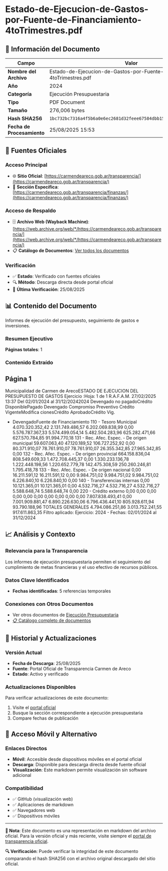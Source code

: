 # Estado-de-Ejecucion-de-Gastos-por-Fuente-de-Financiamiento-4toTrimestres.pdf

## 📄 Información del Documento

| Campo | Valor |
|-------|--------|
| **Nombre del Archivo** | Estado-de-Ejecucion-de-Gastos-por-Fuente-de-Financiamiento-4toTrimestres.pdf |
| **Año** | 2024 |
| **Categoría** | Ejecución Presupuestaria |
| **Tipo** | PDF Document |
| **Tamaño** | 276,006 bytes |
| **Hash SHA256** | `1bc732bc7316a4f5b6a0e6ec2681d32feee67584dbb15d65e7e3c771265e0b6f` |
| **Fecha de Procesamiento** | 25/08/2025 15:53 |

## 🔗 Fuentes Oficiales

### Acceso Principal
- 🌐 **Sitio Oficial**: [https://carmendeareco.gob.ar/transparencia/](https://carmendeareco.gob.ar/transparencia/)
- 📁 **Sección Específica**: [https://carmendeareco.gob.ar/transparencia/finanzas/](https://carmendeareco.gob.ar/transparencia/finanzas/)

### Acceso de Respaldo
- 🗄️ **Archivo Web (Wayback Machine)**: [https://web.archive.org/web/*/https://carmendeareco.gob.ar/transparencia/](https://web.archive.org/web/*/https://carmendeareco.gob.ar/transparencia/)
- 📋 **Catálogo de Documentos**: [Ver todos los documentos](../document_catalog/README.md)

### Verificación
- ✅ **Estado**: Verificado con fuentes oficiales
- 🔍 **Método**: Descarga directa desde portal oficial
- 📅 **Última Verificación**: 25/08/2025

## 📊 Contenido del Documento

Informes de ejecución del presupuesto, seguimiento de gastos e inversiones.

### Resumen Ejecutivo

**Páginas totales**: 1

### Contenido Extraído

## Página 1

Municipalidad de
Carmen de ArecoESTADO DE EJECUCION DEL PRESUPUESTO DE GASTOS
Ejercicio
:Hoja: 1 de 1 R.A.F.A.M.
27/02/2025 13:37
Del 02/01/2024 al 31/12/20242024
Devengado
no pagadoCrédito
DisponiblePagado Devengado Compromiso Preventivo Crédito
VigenteModifica
cionesCrédito
AprobadoCrédito Vig.
- DevengadoFuente de Financiamiento
110 - Tesoro Municipal 4.070.320.352,42 2.131.749.486,57 6.202.069.838,99 0,00 5.576.787.367,33 5.574.499.054,14 5.482.504.283,96 625.282.471,66 627.570.784,85 91.994.770,18
131 - Rec. Afec. Espec. - De origen municipal 59.607.063,40 47.120.189,52 106.727.252,92 0,00 80.371.910,07 78.761.910,07 78.761.910,07 26.355.342,85 27.965.342,85 0,00
132 - Rec. Afec. Espec. - De origen provincial 664.158.836,04 808.549.609,33 1.472.708.445,37 0,00 1.330.233.136,78 1.222.448.198,56 1.220.652.779,78 142.475.308,59 250.260.246,81 1.795.418,78
133 - Rec. Afec. Espec. - De origen nacional 0,00 16.211.591,12 16.211.591,12 0,00 9.984.751,02 9.984.751,02 9.984.751,02 6.226.840,10 6.226.840,10 0,00
140 - Transferencias internas 0,00 10.121.365,01 10.121.365,01 0,00 4.532.716,27 4.532.716,27 4.532.716,27 5.588.648,74 5.588.648,74 0,00
220 - Crédito externo 0,00 0,00 0,00 0,00 0,00 0,00 0,00 0,00 0,00 0,00
7.807.838.493,41 0,00 7.001.909.881,47 6.890.226.630,06 6.796.436.441,10 805.928.611,94 93.790.188,96 TOTALES GENERALES 4.794.086.251,86 3.013.752.241,55 917.611.863,35
Filtro aplicado: Ejercicio: 2024 -  Fechas: 02/01/2024 al 31/12/2024



## 📈 Análisis y Contexto

### Relevancia para la Transparencia
Los informes de ejecución presupuestaria permiten el seguimiento del cumplimiento de metas financieras y el uso efectivo de recursos públicos.

### Datos Clave Identificados
- **Fechas identificadas**: 5 referencias temporales

### Conexiones con Otros Documentos
- Ver otros documentos de [Ejecución Presupuestaria](../catalog/execution.md)
- [📋 Catálogo completo de documentos](../document_catalog/README.md)

## 🔄 Historial y Actualizaciones

### Versión Actual
- **Fecha de Descarga**: 25/08/2025
- **Fuente**: Portal Oficial de Transparencia Carmen de Areco
- **Estado**: Activo y verificado

### Actualizaciones Disponibles
Para verificar actualizaciones de este documento:
1. Visite el [portal oficial](https://carmendeareco.gob.ar/transparencia/)
2. Busque la sección correspondiente a ejecución presupuestaria
3. Compare fechas de publicación

## 📱 Acceso Móvil y Alternativo

### Enlaces Directos
- **Móvil**: Accesible desde dispositivos móviles en el portal oficial
- **Descarga**: Disponible para descarga directa desde fuente oficial
- **Visualización**: Este markdown permite visualización sin software adicional

### Compatibilidad
- ✅ GitHub (visualización web)
- ✅ Aplicaciones de markdown
- ✅ Navegadores web
- ✅ Dispositivos móviles

---

**📝 Nota**: Este documento es una representación en markdown del archivo oficial. 
Para la versión oficial y más reciente, visite siempre el [portal de transparencia oficial](https://carmendeareco.gob.ar/transparencia/).

**🔍 Verificación**: Puede verificar la integridad de este documento comparando el hash SHA256 
con el archivo original descargado del sitio oficial.
